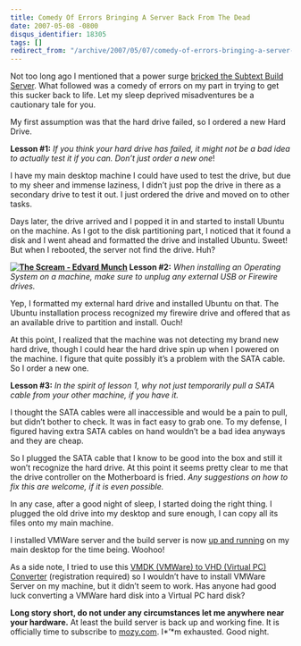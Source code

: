 ```yaml
---
title: Comedy Of Errors Bringing A Server Back From The Dead
date: 2007-05-08 -0800
disqus_identifier: 18305
tags: []
redirect_from: "/archive/2007/05/07/comedy-of-errors-bringing-a-server-back-from-the-dead.aspx/"
---
```


Not too long ago I mentioned that a power surge [bricked the Subtext
Build
Server](https://haacked.com/archive/2007/04/24/the-death-of-the-subtext-build-server.aspx "The Death of the Subtext Build Server").
What followed was a comedy of errors on my part in trying to get this
sucker back to life. Let my sleep deprived misadventures be a cautionary
tale for you.

My first assumption was that the hard drive failed, so I ordered a new
Hard Drive.

**Lesson \#1:** *If you think your hard drive has failed, it might not
be a bad idea to actually test it if you can. Don’t just order a new
one*!

I have my main desktop machine I could have used to test the drive, but
due to my sheer and immense laziness, I didn’t just pop the drive in
there as a secondary drive to test it out. I just ordered the drive and
moved on to other tasks.

Days later, the drive arrived and I popped it in and started to install
Ubuntu on the machine. As I got to the disk partitioning part, I noticed
that it found a disk and I went ahead and formatted the drive and
installed Ubuntu. Sweet! But when I rebooted, the server not find the
drive. Huh?

**[![The Scream - Edvard
Munch](https://haacked.com/images/haacked_com/WindowsLiveWriter/ComedyOfErrorsBringingAServerBackFromThe_781/300pxThe_Scream_thumb.jpg)](https://haacked.com/images/haacked_com/WindowsLiveWriter/ComedyOfErrorsBringingAServerBackFromThe_781/300pxThe_Scream2.jpg "The Scream - Edvard Munch")
Lesson \#2:** *When installing an Operating System on a machine, make
sure to unplug any external USB or Firewire drives.*

Yep, I formatted my external hard drive and installed Ubuntu on that.
The Ubuntu installation process recognized my firewire drive and offered
that as an available drive to partition and install. Ouch!

At this point, I realized that the machine was not detecting my brand
new hard drive, though I could hear the hard drive spin up when I
powered on the machine. I figure that quite possibly it’s a problem with
the SATA cable. So I order a new one.

**Lesson \#3:** *In the spirit of lesson 1, why not just temporarily
pull a SATA cable from your other machine, if you have it.*

I thought the SATA cables were all inaccessible and would be a pain to
pull, but didn’t bother to check. It was in fact easy to grab one. To my
defense, I figured having extra SATA cables on hand wouldn’t be a bad
idea anyways and they are cheap.

So I plugged the SATA cable that I know to be good into the box and
still it won’t recognize the hard drive. At this point it seems pretty
clear to me that the drive controller on the Motherboard is fried. *Any
suggestions on how to fix this are welcome, if it is even possible.*

In any case, after a good night of sleep, I started doing the right
thing. I plugged the old drive into my desktop and sure enough, I can
copy all its files onto my main machine.

I installed VMWare server and the build server is now [up and
running](http://build.subtextproject.com/ccnet/ "Subtext Build Server")
on my main desktop for the time being. Woohoo!

As a side note, I tried to use this [VMDK (VMWare) to VHD (Virtual PC)
Converter](http://vmtoolkit.com/files/folders/converters/entry8.aspx "VMDK to VHD Converter")
(registration required) so I wouldn’t have to install VMWare Server on
my machine, but it didn’t seem to work. Has anyone had good luck
converting a VMWare hard disk into a Virtual PC hard disk?

**Long story short, do not under any circumstances let me anywhere near
your hardware.** At least the build server is back up and working fine.
It is officially time to subscribe to
[mozy.com](http://mozy.com/ "Mozy Online Backup"). I*’*m exhausted. Good
night.

